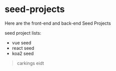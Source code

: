 # seed-projects
Here are the front-end and back-end Seed Projects

seed project lists:
- vue seed
- react seed
- koa2 seed

> carkings eidt
